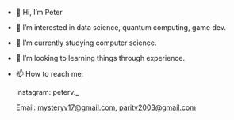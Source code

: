 - 👋 Hi, I’m Peter
- 👀 I’m interested in data science, quantum computing, game dev.
- 🌱 I’m currently studying computer science.
- 💞️ I’m looking to learning things through experience.
- 📫 How to reach me:

  Instagram: peterv._
  
  Email: mysteryv17@gmail.com, paritv2003@gmail.com
<!---
peter-parit/peter-parit is a ✨ special ✨ repository because its `README.md` (this file) appears on your GitHub profile.
You can click the Preview link to take a look at your changes.
--->
